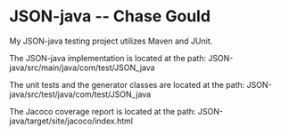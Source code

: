 # JSON-java -- Chase Gould

My JSON-java testing project utilizes Maven and JUnit.

The JSON-java implementation is located at the path: JSON-java/src/main/java/com/test/JSON_java

The unit tests and the generator classes are located at the path: JSON-java/src/test/java/com/test/JSON_java

The Jacoco coverage report is located at the path: JSON-java/target/site/jacoco/index.html
